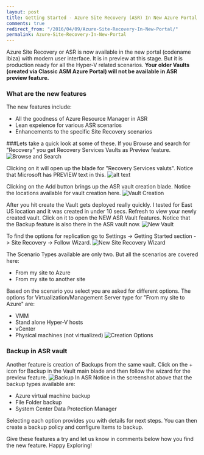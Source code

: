 ```yaml
---
layout: post
title: Getting Started - Azure Site Recovery (ASR) In New Azure Portal
comments: true
redirect_from: "/2016/04/09/Azure-Site-Recovery-In-New-Portal/"
permalink: Azure-Site-Recovery-In-New-Portal
---
```


Azure Site Recovery or ASR is now available in the new portal (codename Ibiza) with modern user interface. It is in preview at this stage. But it is production ready for all the Hyper-V related scenarios.
**Your older Vaults (created via Classic ASM Azure Portal) will not be available in ASR preview feature.**

### What are the new features

The new features include:
* All the goodness of Azure Resource Manager in ASR
* Lean expeience for various ASR scenarios
* Enhancements to the specific Site Recovery scenarios

###Lets take a quick look at some of these.
If you Browse and search for "Recovery" you get Recovery Services Vaults as Preview feature.
![Browse and Search](/assets/01ASRPreview/BrowseAndSearch.png "Browse and Search")

Clicking on it will open up the blade for "Recovery Services valuts". Notice that Microsoft has PREVIEW text in this.
![alt text](/assets/01ASRPreview/ASRVault.png "ASR Vault")

Clicking on the Add button brings up the ASR vault creation blade. Notice the locations available for vault creation here.
![Vault Creation](/assets/01ASRPreview/VaultCreation.png "Vault Creation")

After you hit create the Vault gets deployed really quickly. I tested for East US location and it was created in under 10 secs.
Refresh to view your newly created vault. Click on it to open the NEW ASR Vault features. Notice that the Backup feature is also there in the ASR vault now.
![New Vault](/assets/01ASRPreview/NewVault.png "New Vault")

To find the options for replication go to Settings -> Getting Started section -> Site Recovery -> Follow Wizard.
![New Site Recovery Wizard](/assets/01ASRPreview/GettingStarted.png "New Site Recovery Wizard")

The Scenario Types available are only two. But all the scenarios are covered here:
* From my site to Azure
* From my site to another site

Based on the scenario you select you are asked for different options. The options for Virtualization/Management Server type for "From my site to Azure" are:
* VMM
* Stand alone Hyper-V hosts
* vCenter
* Physical machines (not virtualized)
![Creation Options](/assets/01ASRPreview/CreationOptions.png "Creation Options")

### Backup in ASR vault
Another feature is creation of Backups from the same vault. Click on the + icon for Backup in the Vault main blade and then follow the wizard for the preview feature.
![Backup In ASR](/assets/01ASRPreview/BackupInASR.png "Backup In ASR")
Notice in the screenshot above that the backup types available are:
* Azure virtual machine backup
* File Folder backup
* System Center Data Protection Manager

Selecting each option provides you with details for next steps. You can then create a backup policy and configure Items to backup.

Give these features a try and let us know in comments below how you find the new feature.
Happy Exploring!
